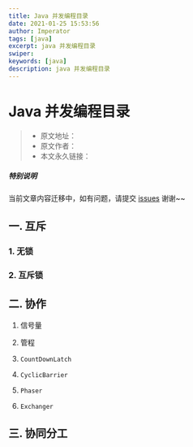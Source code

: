 ```yaml
---
title: Java 并发编程目录
date: 2021-01-25 15:53:56
author: Imperator
tags: [java]
excerpt: java 并发编程目录
swiper:
keywords: [java]
description: java 并发编程目录
---
```


# Java 并发编程目录

> * 原文地址：[]()
> * 原文作者：[]()
> * 本文永久链接：[]()

##### **特别说明**

当前文章内容迁移中，如有问题，请提交 [issues](https://github.com/Starrier/starrier.github.io/issues) 谢谢~~

## 一. 互斥

### 1. 无锁

### 2. 互斥锁





## 二. 协作

1. 信号量

2. 管程

3. `CountDownLatch`

4. `CyclicBarrier`

5. `Phaser`

6. `Exchanger`

## 三. 协同分工


